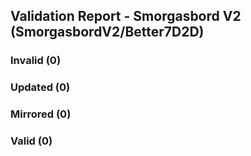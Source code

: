 ## Validation Report - Smorgasbord V2 (SmorgasbordV2/Better7D2D)


### Invalid (0)
### Updated (0)
### Mirrored (0)
### Valid (0)

